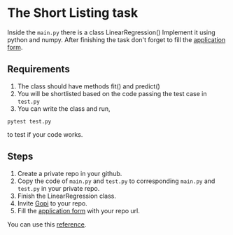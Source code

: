 # The Short Listing task

Inside the ```main.py``` there is a class LinearRegression() Implement it using python and numpy. After finishing the task don't forget to fill the [application form](https://forms.gle/MVbuAjQxWazsmbMw6).
## Requirements

1. The class should have methods fit() and predict()
2. You will be shortlisted based on the code passing the test case in ```test.py```
3. You can write the class and run,
```
pytest test.py
```
to test if your code works.

## Steps
1. Create a private repo in your github. 
2. Copy the code of ```main.py``` and ```test.py``` to corresponding ```main.py``` and ```test.py``` in your private repo.
3. Finish the LinearRegression class.
4. Invite [Gopi](github.com/GopikrishnanSasikumar) to your repo.
5. Fill the [application form](https://forms.gle/MVbuAjQxWazsmbMw6) with your repo url.

You can use this [reference](https://machinelearningmastery.com/implement-simple-linear-regression-scratch-python/).  

